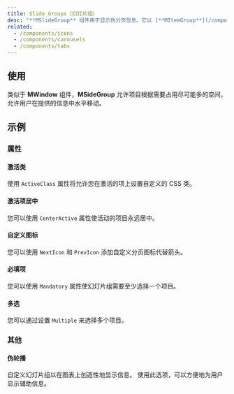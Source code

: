 ```yaml
---
title: Slide Groups（幻灯片组）
desc: "**MSlideGroup** 组件用于显示伪分页信息。它以 [**MItemGroup**](/components/item-groups) 为核心，为 [**MTabs**](/components/tabs) 和 [**MChipGroup**](/components/chip-groups) 等组件提供基础。"
related:
  - /components/icons
  - /components/carousels
  - /components/tabs
---
```


## 使用

类似于 **MWindow** 组件，**MSideGroup** 允许项目根据需要占用尽可能多的空间，允许用户在提供的信息中水平移动。

<slide-groups-usage></slide-groups-usage>

## 示例

### 属性

#### 激活类

使用 `ActiveClass` 属性将允许您在激活的项上设置自定义的 CSS 类。

<masa-example file="Examples.components.slide_groups.ActiveClass"></masa-example>

#### 激活项居中

您可以使用 `CenterActive` 属性使活动的项目永远居中。

<masa-example file="Examples.components.slide_groups.CenterActive"></masa-example>

#### 自定义图标

您可以使用 `NextIcon` 和 `PrevIcon` 添加自定义分页图标代替箭头。

<masa-example file="Examples.components.slide_groups.CustomIcons"></masa-example>

#### 必填项

您可以使用 `Mandatory` 属性使幻灯片组需要至少选择一个项目。

<masa-example file="Examples.components.slide_groups.Mandatory"></masa-example>

#### 多选

您可以通过设置 `Multiple` 来选择多个项目。

<masa-example file="Examples.components.slide_groups.Multiple"></masa-example>

### 其他

#### 伪轮播

自定义幻灯片组以在图表上创造性地显示信息。 使用此选项，可以方便地为用户显示辅助信息。

<masa-example file="Examples.components.slide_groups.PseudoCarousel"></masa-example>